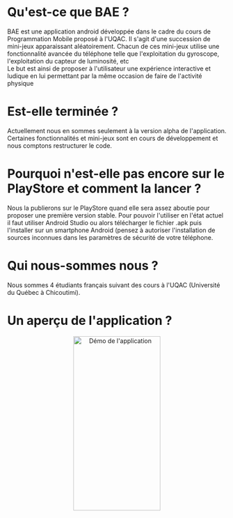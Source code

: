 # Qu'est-ce que BAE ?


BAE est une application android développée dans le cadre du cours de Programmation Mobile proposé à l'UQAC. Il s'agit d'une succession de mini-jeux
apparaissant aléatoirement. Chacun de ces mini-jeux utilise une fonctionnalité avancée du téléphone telle que l'exploitation du gyroscope, 
l'exploitation du capteur de luminosité, etc   
Le but est ainsi de proposer à l'utilisateur une expérience interactive et ludique en lui permettant par la même occasion de faire de l'activité physique

# Est-elle terminée ? 

Actuellement nous en sommes seulement à la version alpha de l'application. Certaines fonctionnalités et mini-jeux sont en cours de développement et nous comptons restructurer le code. 

# Pourquoi n'est-elle pas encore sur le PlayStore et comment la lancer ? 

Nous la publierons sur le PlayStore quand elle sera assez aboutie pour proposer une première version stable. Pour pouvoir l'utiliser en l'état actuel il faut utiliser Android Studio ou alors télécharger le fichier .apk puis l'installer sur un smartphone Android (pensez à autoriser l'installation de sources inconnues dans les paramètres de sécurité de votre téléphone.

# Qui nous-sommes nous ? 

Nous sommes 4 étudiants français suivant des cours à l'UQAC (Université du Québec à Chicoutimi).

# Un aperçu de l'application ? 

<p align="center">
<img src="https://github.com/theurt/theurt/blob/main/demo_BAE.gif?raw=true" alt="Démo de l'application" width="200" height="400">
  </p>
